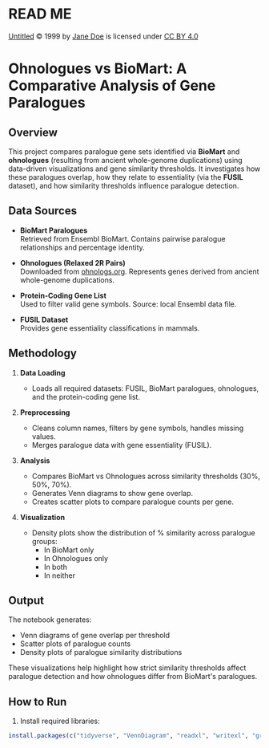 # READ ME

<a href="https://creativecommons.org">Untitled</a> © 1999 by <a href="https://creativecommons.org">Jane Doe</a> is licensed under <a href="https://creativecommons.org/licenses/by/4.0/">CC BY 4.0</a><img src="https://mirrors.creativecommons.org/presskit/icons/cc.svg" alt="" style="max-width: 1em;max-height:1em;margin-left: .2em;"><img src="https://mirrors.creativecommons.org/presskit/icons/by.svg" alt="" style="max-width: 1em;max-height:1em;margin-left: .2em;">


# Ohnologues vs BioMart: A Comparative Analysis of Gene Paralogues

## Overview

This project compares paralogue gene sets identified via **BioMart** and **ohnologues** (resulting from ancient whole-genome duplications) using data-driven visualizations and gene similarity thresholds. It investigates how these paralogues overlap, how they relate to essentiality (via the **FUSIL** dataset), and how similarity thresholds influence paralogue detection.

## Data Sources

- **BioMart Paralogues**  
  Retrieved from Ensembl BioMart. Contains pairwise paralogue relationships and percentage identity.

- **Ohnologues (Relaxed 2R Pairs)**  
  Downloaded from [ohnologs.org](http://ohnologs.org). Represents genes derived from ancient whole-genome duplications.

- **Protein-Coding Gene List**  
  Used to filter valid gene symbols. Source: local Ensembl data file.

- **FUSIL Dataset**  
  Provides gene essentiality classifications in mammals.

## Methodology

1. **Data Loading**
   - Loads all required datasets: FUSIL, BioMart paralogues, ohnologues, and the protein-coding gene list.

2. **Preprocessing**
   - Cleans column names, filters by gene symbols, handles missing values.
   - Merges paralogue data with gene essentiality (FUSIL).

3. **Analysis**
   - Compares BioMart vs Ohnologues across similarity thresholds (30%, 50%, 70%).
   - Generates Venn diagrams to show gene overlap.
   - Creates scatter plots to compare paralogue counts per gene.

4. **Visualization**
   - Density plots show the distribution of % similarity across paralogue groups:
     - In BioMart only
     - In Ohnologues only
     - In both
     - In neither

## Output

The notebook generates:
- Venn diagrams of gene overlap per threshold
- Scatter plots of paralogue counts
- Density plots of paralogue similarity distributions

These visualizations help highlight how strict similarity thresholds affect paralogue detection and how ohnologues differ from BioMart's paralogues.

## How to Run

1. Install required libraries:

```r
install.packages(c("tidyverse", "VennDiagram", "readxl", "writexl", "grid", "UpSetR"))
